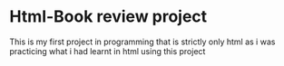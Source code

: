 # Html-Book review project
This is my first project in programming that is strictly only html as i was practicing what i had learnt in html using this project
